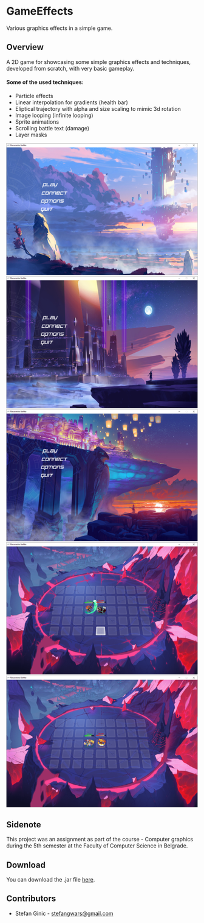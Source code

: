 # GameEffects
Various graphics effects in a simple game.

## Overview
A 2D game for showcasing some simple graphics effects and techniques, developed from scratch, with very basic gameplay.

#### Some of the used techniques:
* Particle effects
* Linear interpolation for gradients (health bar)
* Eliptical trajectory with alpha and size scaling to mimic 3d rotation
* Image looping (infinite looping)
* Sprite animations
* Scrolling battle text (damage)
* Layer masks

![Alt text](images/screen1.png?raw=true "Menu screen 1")
![Alt text](images/screen2.png?raw=true "Menu screen 2")
![Alt text](images/screen3.png?raw=true "Menu screen 3")
![Alt text](images/screen4.png?raw=true "Game screen")
![Alt text](images/screen5.png?raw=true "Game screen")


## Sidenote
This project was an assignment as part of the course - Computer graphics during the 5th semester at the Faculty of Computer Science in Belgrade.

## Download
You can download the .jar file [here](downloads/GameEffects.zip).<br>

## Contributors
- Stefan Ginic - <stefangwars@gmail.com>
